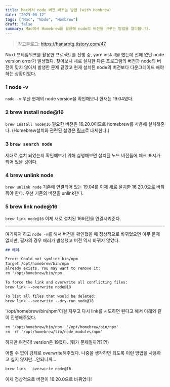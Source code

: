 ```yaml
---
title: Mac에서 node 버전 바꾸는 방법 (with Hombrew)
date: "2023-06-12"
tags: ["Mac", "Node", "Hombrew"]
draft: false
summary: Mac에서 Homebrew를 활용해 node의 버전을 바꾸는 방법을 알아봅니다.
---
```


> 참고블로그: https://hanarotg.tistory.com/47

Nuxt 프레임워크를 활용한 프로젝트를 진행 중, yarn install을 했는데 전에 없던 node version error가 발생했다. 찾아보니 새로 설치한 다른 프로그램의 버전과 node의 버전이 맞지 않아서 발생한 문제 같았고 현재 설치된 node의 버전보다 다운그레이드 해야 하는 상황이었다.

### 1 node -v

`node -v` 우선 현재의 node version을 확인해보니 현재는 19.04였다.

### 2 brew install node@16

`brew install node@16` 필요한 버전은 16.20.0이므로 homebrew를 사용해 설치해준다. (Homebrew설치와 관련된 설명은 [링크](https://iboxcomein.com/homebrew/)로 대체한다.)

### 3 `brew search node`

제대로 설치 되었는지 확인해보기 위해 실행해보면 설치된 노드 버전들에 체크 표시가 되어 있을 것이다.

### 4 brew unlink node

`brew unlink node` 기존에 연결되어 있는 19.04를 이제 새로 설치한 16.20.0으로 바꿔줘야 한다. 우선 기존의 버전을 unlink한다.

### 5 brew link node@16

`brew link node@16` 이제 새로 설치된 16버전을 연결시켜준다.

---

여기까지 하고 `node -v`를 해서 버전을 확인했을 때 정상적으로 바뀌었으면 아무 문제 없지만, 필자의 경우 에러가 발생했고 버전 역시 바뀌지 않았다.

```markdown
## 에러

Error: Could not symlink bin/npm
Target /opt/homebrew/bin/npm
already exists. You may want to remove it:
rm '/opt/homebrew/bin/npm'

To force the link and overwrite all conflicting files:
brew link --overwrite node@18

To list all files that would be deleted:
brew link --overwrite --dry-run node@18
```

'/opt/homebrew/bin/npm'이걸 지우고 다시 link를 시도하면 된다고 해서 아래와 같이 진행해주었다.

```md
rm '/opt/homebrew/bin/npm' '/opt/homebrew/bin/npx'
rm -rf '/opt/homebrew/lib/node_modules/npm'
```

하지만 여전히! version은 19였다. (뭐가 문제일까?!?!?!)

어쩔 수 없이 강제로 overwrite해주었다. 나중을 생각하면 되도록 이런 방법을 사용하고 싶지 않지만...안되니까...

```md
brew link --overwirte node@16
```

이제 정상적으로 버전이 16.20.0으로 바뀌었다!
